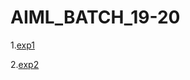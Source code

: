 # AIML_BATCH_19-20
1.[exp1](https://github.com/2203a51369/AIML_BATCH_19-20/blob/main/assign1.ipynb)

2.[exp2](https://github.com/2203a51369/AIML_BATCH_19-20/blob/main/assign2.ipynb)
